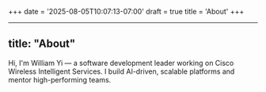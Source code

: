 +++
date = '2025-08-05T10:07:13-07:00'
draft = true
title = 'About'
+++

---

## title: "About"

Hi, I'm William Yi — a software development leader working on Cisco Wireless Intelligent Services. I build AI-driven, scalable platforms and mentor high-performing teams.
